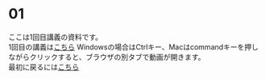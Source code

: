 # 01
ここは1回目講義の資料です。</br>
1回目の講義は[こちら](https://youtu.be/d3muQSLv17c) Windowsの場合はCtrlキー、Macはcommandキーを押しながらクリックすると、ブラウザの別タブで動画が開きます。</br>
最初に戻るには[こちら](https://github.com/kerokerodasu-collab/2025_grad_stat/blob/main/README.md#2025_grad_stat)
